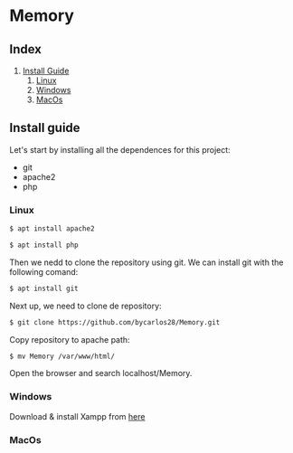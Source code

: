 # Memory

## Index

 1. [ Install Guide ](#install-guide)
    1. [Linux](#linux)
    2. [Windows](#windows)
    3. [MacOs](#macos)





## Install guide

Let's start by installing all the dependences for this project:
 - git
 - apache2
 - php

### Linux

```bash
$ apt install apache2

$ apt install php
```

Then we nedd to clone the repository using git. We can install git with the following comand:

```bash
$ apt install git
```

Next up, we need to clone de repository:

```bash
$ git clone https://github.com/bycarlos28/Memory.git
```
Copy repository to apache path:
```bash
$ mv Memory /var/www/html/
```
Open the browser and search localhost/Memory.
### Windows

Download & install Xampp from [here](https://www.apachefriends.org/es/download.html)



### MacOs
